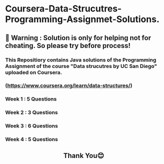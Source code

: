 # Coursera-Data-Strucutres-Programming-Assignmet-Solutions.
## 🛑 Warning : Solution is only for helping not for cheating. So please try before process!  
### This Repositiory contains **Java** solutions of the Programming Assignment of the course "Data strucutres by UC San Diego" uploaded on Coursera.
### (https://www.coursera.org/learn/data-structures/)

### Week 1 : 5 Questions
### Week 2 : 3 Questions
### Week 3 : 6 Questions
### Week 4 : 5 Questions

## <p align="center"> **Thank You😊**</p>
